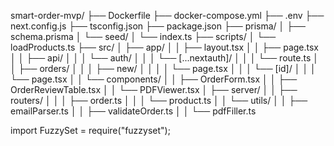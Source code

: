 smart-order-mvp/
├── Dockerfile
├── docker-compose.yml
├── .env
├── next.config.js
├── tsconfig.json
├── package.json
├── prisma/
│   ├── schema.prisma
│   └── seed/
│       └── index.ts
├── scripts/
│   └── loadProducts.ts
├── src/
│   ├── app/
│   │   ├── layout.tsx
│   │   ├── page.tsx
│   │   ├── api/
│   │   │   └── auth/
│   │   │       └── [...nextauth]/
│   │   │           └── route.ts
│   │   ├── orders/
│   │   │   ├── new/
│   │   │   │   └── page.tsx
│   │   │   └── [id]/
│   │   │       └── page.tsx
│   │   └── components/
│   │       ├── OrderForm.tsx
│   │       ├── OrderReviewTable.tsx
│   │       └── PDFViewer.tsx
│   ├── server/
│   │   ├── routers/
│   │   │   ├── order.ts
│   │   │   └── product.ts
│   │   └── utils/
│   │       ├── emailParser.ts
│   │       ├── validateOrder.ts
│   │       └── pdfFiller.ts


import FuzzySet = require("fuzzyset"); 